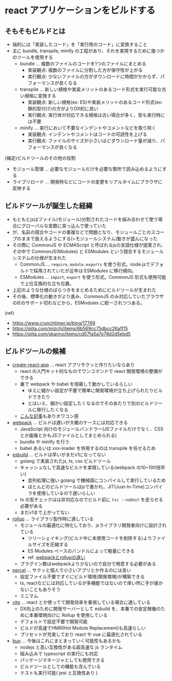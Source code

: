# react アプリケーションをビルドする

## そもそもビルドとは

* 端的には「実装したコード」を「実行用のコード」に変換すること
* 主に bundle, transpile, minify の工程があり、それを実現するために幾つかのツールを使用する
  * bundle ... 複数のファイルのコードを1つのファイルにまとめる
    * 実装観点: 複数のファイルに分割した方が保守性が上がる
    * 実行観点: 少ないファイルの方がダウンロードに時間がかからず、パフォーマンスが良くなる
  * transpile ... 新しい規格や実装メリットのあるコード形式を実行可能な古い規格に変換する
    * 実装観点: 新しい規格(ex: ES)や実装メリットのあるコード形式(ex: 静的型付け)の方がよりDX的に良い
    * 実行観点: 実行体が対応できる規格は古い場合が多く、型も実行時には不要
  * minify ... 実行において不要なインデントやコメントなどを取り除く
    * 実装観点: インデントやコメントはコードの可読性を上げる
    * 実行観点: ファイルのサイズが小さいほどダウンロード量が減り、パフォーマンスが良くなる

(補足)ビルドツールのその他の役割

* モジュール管理 ... 必要なモジュールだけを必要な箇所で読み込めるようにする
* ライブリロード ... 開発時などにコードの変更をリアルタイムにブラウザに反映する

## ビルドツールが誕生した経緯

* もともとjsはファイル(モジュール)分割されたコードを組み合わせて使う場合にグローバルな変数に突っ込んで使っていた
* が、名前の競合やコードの重複などで問題となり、モジュールごとのスコープのままで扱えるようにする(=モジュールシステム)動きが盛んになった
* その際に CommonJS や ECMAScript と呼ばれるjsの言語仕様が提案され、その中で CommonJS(Modules) と ESModules という競合するモジュールシステムの仕様が生まれた
  * CommonJS ... `require`, `module.exports` を使う形式。node.jsでデフォルトで採用されていたが近年は ESModules に移行傾向。
  * ESModules ... `import`, `export` を使う形式。CommonJS 形式も使用可能で上位互換的な立ち位置。
* 上記のような仕様のばらつきをまとめるためにビルドツールが生まれた
* その後、標準化の動きがより進み、CommonJS のみ対応していたブラウザのIEのサポート切れなどから、ESModules に統一されつつある。

(ref)
* https://www.crunchtimer.jp/blog/17769
* https://qiita.com/mizchi/items/6b569cc75dbcc26a1f15
* https://qiita.com/skanno/items/cd57fa5a7e78d2d5ebd5

## ビルドツールの候補

* [create-react-app](https://create-react-app.dev/) ... react アプリサクッと作りたいならあり
  * react の入門キット的なものでワンコマンドで react 開発環境の整備ができる
  * 裏で webpack や babel を隠蔽して動かしているらしい
    * ゆえに細かい設定が不要で簡単に開発環境が立ち上げられたりビルドできたり
    * とはいえ、細かい設定したくなるのでそのあたりで別のビルドツールに移行したくなる
  * [こんな記事](https://zenn.dev/nekoya/articles/dd0f0e8a2fa35f)もありオワコン感
* [webpack](https://webpack.js.org/) ... ビルドは遅いが大概のケースには対応できる
  * JavaScript 向けのモジュールバンドラー(JSファイルだけでなく、CSSとか画像とかもJSファイルとしてまとめられる)
  * bundle や minify を行う
  * babel あるいは xxx-loader を併用するのは transpile を任せるため
* [esbuild](https://esbuild.github.io/) ... ビルドは早いがまだv1になってない
  * golang で実装されたjs, ts, css ビルドツール
  * キャッシュなしで高速なビルドを実現している(webpack の10~100倍早い)
    * 並列処理に強い golang で機械語にコンパイルして実行しているため
    * ほとんどのビルドツールはjsで書かれ、JIT(Just-In-Time)コンパイラを使用しているので遅いらしい
  * ts の型チェックはは非対応なのでビルド前に `tsc --noEmit` を走らせる必要がある
  * まだv1まで上がってない
* [rollup](https://rollupjs.org/) ... ライブラリ製作時に適している
  * モジュールの最適化に特化しており、jsライブラリ開発者向けに設計されている
    * ツリーシェイキング(ビルド中に未使用コードを削除する)よりファイルサイズを圧縮する
    * ES Modules ベースのバンドルによって軽量にできる
    * ref. [webpackとrollupの違い](https://postd.cc/webpack-and-rollup-the-same-but-different/)
  * プラグイン数はwebpackより少ないので自分で用意する必要がある
* [percel](https://ja.parceljs.org/) ... サクッと個人で小さいアプリとか作るのには良い
  * 設定ファイル不要ですぐにビルド環境(開発環境)が構築できる
  * ts, reactなどには対応しているが多機能ではないので痒い所に手が届かないこともありそう
  * ミニマム
* [vite](https://ja.vitejs.dev/) ... react とか使ってて開発効率を重視している場合に適している
  * DX向上のために開発サーバーとして esbuild を、本番での安定稼働のために本番環境向けに Rollup を使用している
  * デフォルトで設定不要で開発可能
  * ビルドが高速でHMR(Hot Module Replacement)も高速らしい
  * プリセットが充実しており react や vue に最適化されている
* [bun](https://bun.sh/) ... 今後はこれにまとまっていく可能性もあるかも
  * nodejs と高い互換性がある超高速な js ランタイム
  * 組み込みで typescript の実行にも対応
  * パッケージマネージャとしても使用できる
  * ビルドツールとしての機能も含んでいる
  * テストも実行可能( jest と互換性あり )
